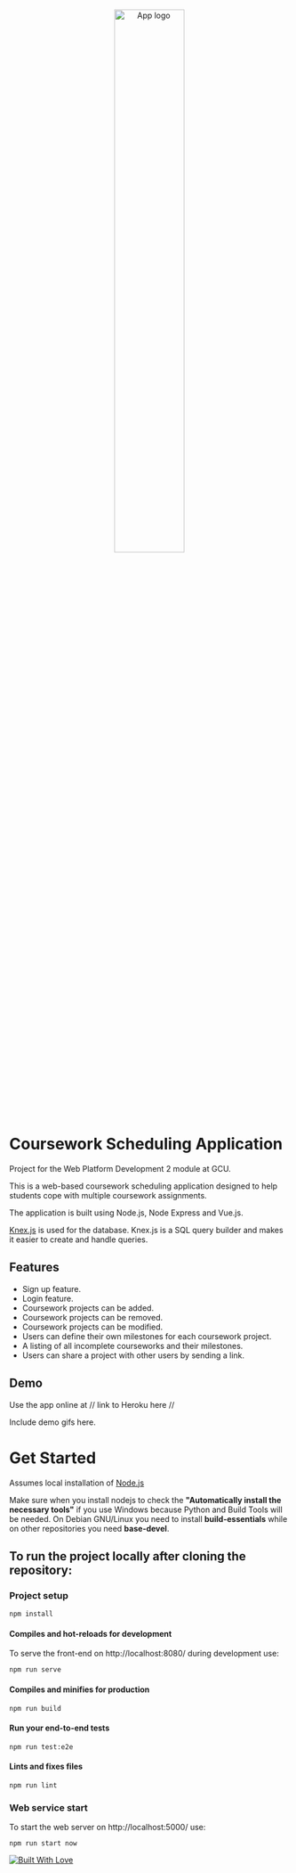 <br/>
<p align="center">
        <img width="50%" src="https://i.postimg.cc/tg4DxnxB/Logo1.png" alt="App logo">
</p>
<br/>

# Coursework Scheduling Application
Project for the Web Platform Development 2 module at GCU. 

This is a web-based coursework scheduling application designed to help students cope with multiple coursework assignments. 

The application is built using Node.js, Node Express and Vue.js.

[Knex.js](http://knexjs.org/) is used for the database. Knex.js is a SQL query builder and makes it easier to create and handle queries. 

## Features
- Sign up feature.
- Login feature.
- Coursework projects can be added.
- Coursework projects can be removed.
- Coursework projects can be modified.
- Users can define their own milestones for each coursework project.
- A listing of all incomplete courseworks and their milestones.
- Users can share a project with other users by sending a link. 

## Demo

Use the app online at // link to Heroku here //

Include demo gifs here.
# Get Started
Assumes local installation of [Node.js](https://nodejs.org/)

Make sure when you install nodejs to check the **"Automatically install the necessary tools"** if you use Windows because Python and Build Tools will be needed. On Debian GNU/Linux you need to install **build-essentials** while on other repositories you need **base-devel**.

## To run the project locally after cloning the repository:
### Project setup
```
npm install
```

#### Compiles and hot-reloads for development
To serve the front-end on http://localhost:8080/ during development use:
```
npm run serve
```

#### Compiles and minifies for production
```
npm run build
```

#### Run your end-to-end tests
```
npm run test:e2e
```

#### Lints and fixes files
```
npm run lint
```

### Web service start
To start the web server on http://localhost:5000/ use:
```
npm run start now
```

[![Built With Love](http://forthebadge.com/images/badges/built-with-love.svg)](http://forthebadge.com)
